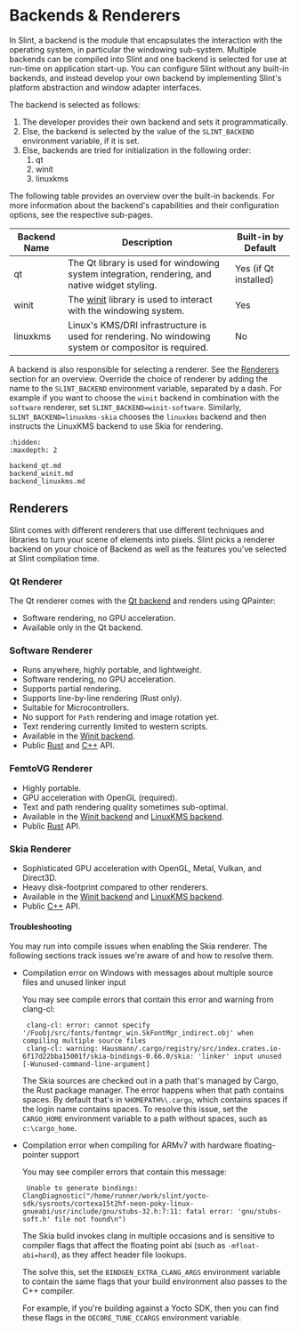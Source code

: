 <!-- Copyright © SixtyFPS GmbH <info@slint.dev> ; SPDX-License-Identifier: MIT -->

# Backends & Renderers

In Slint, a backend is the module that encapsulates the interaction with the operating system,
in particular the windowing sub-system. Multiple backends can be compiled into Slint and one
backend is selected for use at run-time on application start-up. You can configure Slint without
any built-in backends, and instead develop your own backend by implementing Slint's platform
abstraction and window adapter interfaces.

The backend is selected as follows:

1. The developer provides their own backend and sets it programmatically.
2. Else, the backend is selected by the value of the `SLINT_BACKEND` environment variable, if it is set.
3. Else, backends are tried for initialization in the following order:
   1. qt
   2. winit
   3. linuxkms

The following table provides an overview over the built-in backends. For more information about the backend's
capabilities and their configuration options, see the respective sub-pages.

| Backend Name | Description                                                                                             | Built-in by Default   |
|--------------|---------------------------------------------------------------------------------------------------------|-----------------------|
| qt           | The Qt library is used for windowing system integration, rendering, and native widget styling.          | Yes (if Qt installed) |
| winit        | The [winit](https://docs.rs/winit/latest/winit/) library is used to interact with the windowing system. | Yes                   |
| linuxkms     | Linux's KMS/DRI infrastructure is used for rendering. No windowing system or compositor is required.    | No                    |

A backend is also responsible for selecting a renderer. See the [Renderers](#renderers) section
for an overview. Override the choice of renderer by adding the name to the `SLINT_BACKEND` environment variable, separated by a dash.
For example if you want to choose the `winit` backend in combination with the `software` renderer, set `SLINT_BACKEND=winit-software`.
Similarly, `SLINT_BACKEND=linuxkms-skia` chooses the `linuxkms` backend and then instructs the LinuxKMS backend to use Skia for rendering.

```{toctree}
:hidden:
:maxdepth: 2

backend_qt.md
backend_winit.md
backend_linuxkms.md
```

## Renderers

Slint comes with different renderers that use different techniques and libraries to turn
your scene of elements into pixels. Slint picks a renderer backend on your choice of Backend
as well as the features you've selected at Slint compilation time.


### Qt Renderer

The Qt renderer comes with the [Qt backend](backend_qt.md) and renders using QPainter:

 - Software rendering, no GPU acceleration.
 - Available only in the Qt backend.

### Software Renderer

- Runs anywhere, highly portable, and lightweight.
- Software rendering, no GPU acceleration.
- Supports partial rendering.
- Supports line-by-line rendering (Rust only).
- Suitable for Microcontrollers.
- No support for `Path` rendering and image rotation yet.
- Text rendering currently limited to western scripts.
- Available in the [Winit backend](backend_winit.md).
- Public [Rust](slint-rust:platform/software_renderer/) and [C++](slint-cpp:api/classslint_1_1platform_1_1SoftwareRenderer) API.

### FemtoVG Renderer

 - Highly portable.
 - GPU acceleration with OpenGL (required).
 - Text and path rendering quality sometimes sub-optimal.
 - Available in the [Winit backend](backend_winit.md) and [LinuxKMS backend](backend_linuxkms.md).
 - Public [Rust](slint-rust:platform/femtovg_renderer/) API.

### Skia Renderer

 - Sophisticated GPU acceleration with OpenGL, Metal, Vulkan, and Direct3D.
 - Heavy disk-footprint compared to other renderers.
 - Available in the [Winit backend](backend_winit.md) and [LinuxKMS backend](backend_linuxkms.md).
 - Public [C++](slint-cpp:api/classslint_1_1platform_1_1SkiaRenderer) API.

#### Troubleshooting

You may run into compile issues when enabling the Skia renderer. The following sections track
issues we're aware of and how to resolve them.

* Compilation error on Windows with messages about multiple source files and unused linker input

  You may see compile errors that contain this error and warning from clang-cl:
  ```
   clang-cl: error: cannot specify '/Foobj/src/fonts/fontmgr_win.SkFontMgr_indirect.obj' when compiling multiple source files
   clang-cl: warning: Hausmann/.cargo/registry/src/index.crates.io-6f17d22bba15001f/skia-bindings-0.66.0/skia: 'linker' input unused [-Wunused-command-line-argument]
  ```

  The Skia sources are checked out in a path that's managed by Cargo, the Rust package manager.
  The error happens when that path contains spaces. By default that's in `%HOMEPATH%\.cargo`,
  which contains spaces if the login name contains spaces. To resolve this issue, set the `CARGO_HOME`
  environment variable to a path without spaces, such as `c:\cargo_home`.

* Compilation error when compiling for ARMv7 with hardware floating-pointer support

  You may see compiler errors that contain this message:

  ```
   Unable to generate bindings: ClangDiagnostic("/home/runner/work/slint/yocto-sdk/sysroots/cortexa15t2hf-neon-poky-linux-gnueabi/usr/include/gnu/stubs-32.h:7:11: fatal error: 'gnu/stubs-soft.h' file not found\n")
  ```

  The Skia build invokes clang in multiple occasions and is sensitive to compiler flags
  that affect the floating point abi (such as `-mfloat-abi=hard`), as they affect header file lookups.

  The solve this, set the `BINDGEN_EXTRA_CLANG_ARGS` environment variable to contain the same
  flags that your build environment also passes to the C++ compiler.
  
  For example, if you're building against a Yocto SDK, then you can find these flags in the
  `OECORE_TUNE_CCARGS` environment variable.
